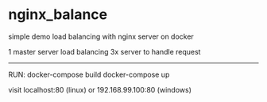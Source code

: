 # nginx_balance
simple demo load balancing with nginx server on docker 

1 master server load balancing 
3x server to handle request

------

RUN:
docker-compose build 
docker-compose up 

visit localhost:80 (linux) or 192.168.99.100:80 (windows)
